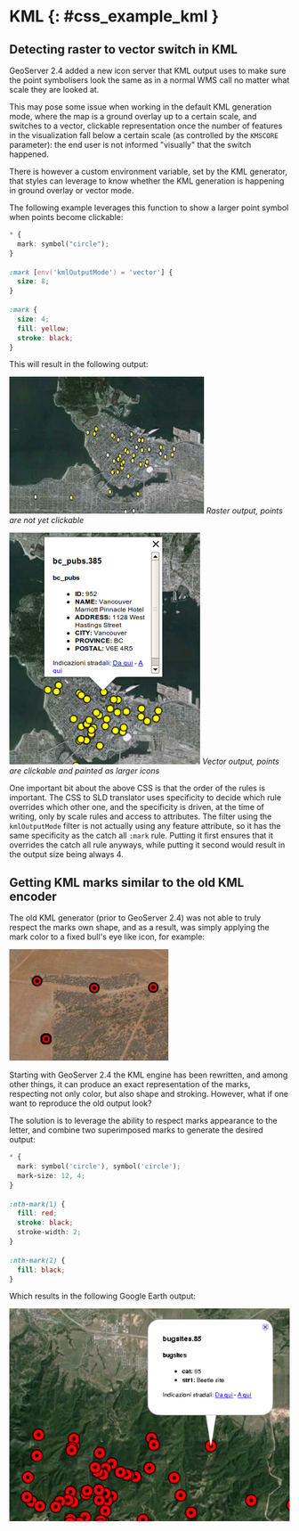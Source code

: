# KML {: #css_example_kml }

## Detecting raster to vector switch in KML

GeoServer 2.4 added a new icon server that KML output uses to make sure the point symbolisers look the same as in a normal WMS call no matter what scale they are looked at.

This may pose some issue when working in the default KML generation mode, where the map is a ground overlay up to a certain scale, and switches to a vector, clickable representation once the number of features in the visualization fall below a certain scale (as controlled by the `KMSCORE` parameter): the end user is not informed "visually" that the switch happened.

There is however a custom environment variable, set by the KML generator, that styles can leverage to know whether the KML generation is happening in ground overlay or vector mode.

The following example leverages this function to show a larger point symbol when points become clickable:

``` css
* { 
  mark: symbol("circle");
}

:mark [env('kmlOutputMode') = 'vector'] {
  size: 8;
}

:mark {
  size: 4;
  fill: yellow;
  stroke: black;
}
```

This will result in the following output:

![](images/kml-raster.png)
*Raster output, points are not yet clickable*

![](images/kml-vector.png)
*Vector output, points are clickable and painted as larger icons*

One important bit about the above CSS is that the order of the rules is important. The CSS to SLD translator uses specificity to decide which rule overrides which other one, and the specificity is driven, at the time of writing, only by scale rules and access to attributes. The filter using the `kmlOutputMode` filter is not actually using any feature attribute, so it has the same specificity as the catch all `:mark` rule. Putting it first ensures that it overrides the catch all rule anyways, while putting it second would result in the output size being always 4.

## Getting KML marks similar to the old KML encoder

The old KML generator (prior to GeoServer 2.4) was not able to truly respect the marks own shape, and as a result, was simply applying the mark color to a fixed bull's eye like icon, for example:

![](images/legacy-kml-marks.png)

Starting with GeoServer 2.4 the KML engine has been rewritten, and among other things, it can produce an exact representation of the marks, respecting not only color, but also shape and stroking. However, what if one want to reproduce the old output look?

The solution is to leverage the ability to respect marks appearance to the letter, and combine two superimposed marks to generate the desired output:

``` css
* { 
  mark: symbol('circle'), symbol('circle');
  mark-size: 12, 4;
}

:nth-mark(1) {
  fill: red;
  stroke: black; 
  stroke-width: 2;
}

:nth-mark(2) {
  fill: black;
}
```

Which results in the following Google Earth output:

![](images/kml-eyesbull-mark.png)
